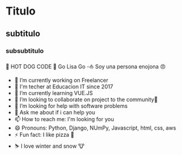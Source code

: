 
# Titulo
## subtitulo
### subsubtitulo
🌭 HOT DOG CODE
🎷 Go Lisa Go
-⛵ Soy una persona enojona 😠
- 🔭 I’m currently working on Freelancer
- 📙 I'm techer at Educacion IT since 2017
- 🌱 I’m currently learning VUE.JS
- 👯 I’m looking to collaborate on project to the community🍍
- 🤔 I’m looking for help with software problems
- 💬 Ask me about if i can help you
- 📫 How to reach me: I'm looking for you
- 😄 Pronouns: Python, Django, NUmPy, Javascript, html, css, aws
- ⚡ Fun fact: I like pizza 🍕
- ⛷ I love winter and snow
🐮

